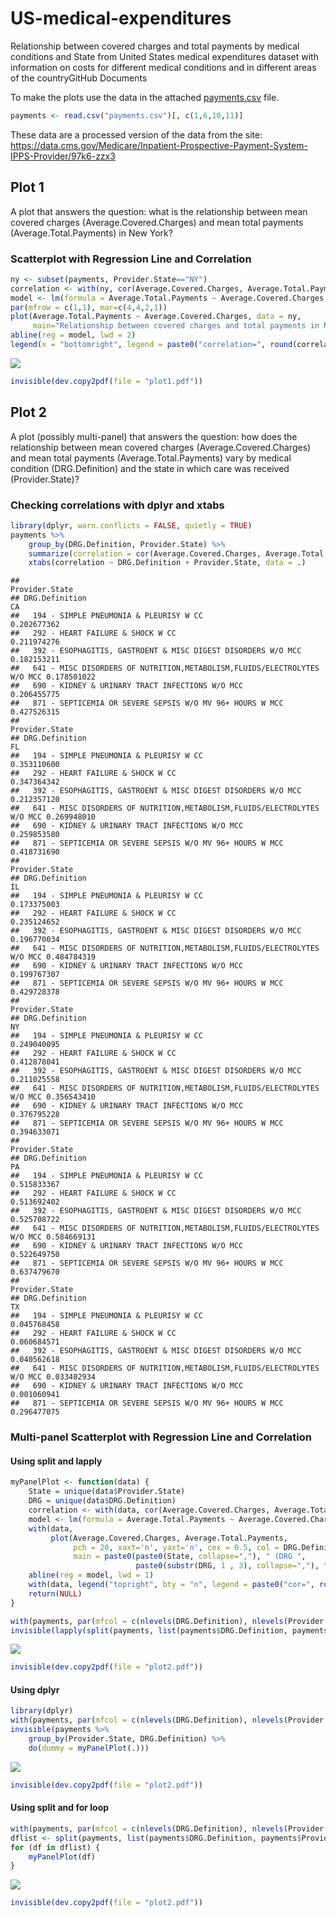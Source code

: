 US-medical-expenditures
================

Relationship between covered charges and total payments by medical conditions and State from United States medical expenditures dataset with information on costs for different medical conditions and in different areas of the countryGitHub Documents

To make the plots use the data in the attached [payments.csv](payments.csv) file.

``` r
payments <- read.csv("payments.csv")[, c(1,6,10,11)]
```

These data are a processed version of the data from the site: <https://data.cms.gov/Medicare/Inpatient-Prospective-Payment-System-IPPS-Provider/97k6-zzx3>

Plot 1
------

A plot that answers the question: what is the relationship between mean covered charges (Average.Covered.Charges) and mean total payments (Average.Total.Payments) in New York?

### Scatterplot with Regression Line and Correlation

``` r
ny <- subset(payments, Provider.State=="NY")
correlation <- with(ny, cor(Average.Covered.Charges, Average.Total.Payments))
model <- lm(formula = Average.Total.Payments ~ Average.Covered.Charges, data = ny)
par(mfrow = c(1,1), mar=c(4,4,2,1))
plot(Average.Total.Payments ~ Average.Covered.Charges, data = ny,
     main="Relationship between covered charges and total payments in NY")
abline(reg = model, lwd = 2)
legend(x = "bottomright", legend = paste0("correlation=", round(correlation,2)), bty="n")
```

![](README_files/figure-markdown_github/unnamed-chunk-2-1.png)

``` r
invisible(dev.copy2pdf(file = "plot1.pdf"))
```

Plot 2
------

A plot (possibly multi-panel) that answers the question: how does the relationship between mean covered charges (Average.Covered.Charges) and mean total payments (Average.Total.Payments) vary by medical condition (DRG.Definition) and the state in which care was received (Provider.State)?

### Checking correlations with dplyr and xtabs

``` r
library(dplyr, warn.conflicts = FALSE, quietly = TRUE)
payments %>%
    group_by(DRG.Definition, Provider.State) %>%
    summarize(correlation = cor(Average.Covered.Charges, Average.Total.Payments)) %>%
    xtabs(correlation ~ DRG.Definition + Provider.State, data = .)
```

    ##                                                                           Provider.State
    ## DRG.Definition                                                                      CA
    ##   194 - SIMPLE PNEUMONIA & PLEURISY W CC                                   0.202677362
    ##   292 - HEART FAILURE & SHOCK W CC                                         0.211974276
    ##   392 - ESOPHAGITIS, GASTROENT & MISC DIGEST DISORDERS W/O MCC             0.182153211
    ##   641 - MISC DISORDERS OF NUTRITION,METABOLISM,FLUIDS/ELECTROLYTES W/O MCC 0.178501022
    ##   690 - KIDNEY & URINARY TRACT INFECTIONS W/O MCC                          0.206455775
    ##   871 - SEPTICEMIA OR SEVERE SEPSIS W/O MV 96+ HOURS W MCC                 0.427526315
    ##                                                                           Provider.State
    ## DRG.Definition                                                                      FL
    ##   194 - SIMPLE PNEUMONIA & PLEURISY W CC                                   0.353110600
    ##   292 - HEART FAILURE & SHOCK W CC                                         0.347364342
    ##   392 - ESOPHAGITIS, GASTROENT & MISC DIGEST DISORDERS W/O MCC             0.212357120
    ##   641 - MISC DISORDERS OF NUTRITION,METABOLISM,FLUIDS/ELECTROLYTES W/O MCC 0.269948010
    ##   690 - KIDNEY & URINARY TRACT INFECTIONS W/O MCC                          0.259853580
    ##   871 - SEPTICEMIA OR SEVERE SEPSIS W/O MV 96+ HOURS W MCC                 0.418731690
    ##                                                                           Provider.State
    ## DRG.Definition                                                                      IL
    ##   194 - SIMPLE PNEUMONIA & PLEURISY W CC                                   0.173375003
    ##   292 - HEART FAILURE & SHOCK W CC                                         0.235124652
    ##   392 - ESOPHAGITIS, GASTROENT & MISC DIGEST DISORDERS W/O MCC             0.196770034
    ##   641 - MISC DISORDERS OF NUTRITION,METABOLISM,FLUIDS/ELECTROLYTES W/O MCC 0.484784319
    ##   690 - KIDNEY & URINARY TRACT INFECTIONS W/O MCC                          0.199767307
    ##   871 - SEPTICEMIA OR SEVERE SEPSIS W/O MV 96+ HOURS W MCC                 0.429728378
    ##                                                                           Provider.State
    ## DRG.Definition                                                                      NY
    ##   194 - SIMPLE PNEUMONIA & PLEURISY W CC                                   0.249040095
    ##   292 - HEART FAILURE & SHOCK W CC                                         0.412878041
    ##   392 - ESOPHAGITIS, GASTROENT & MISC DIGEST DISORDERS W/O MCC             0.211025558
    ##   641 - MISC DISORDERS OF NUTRITION,METABOLISM,FLUIDS/ELECTROLYTES W/O MCC 0.356543410
    ##   690 - KIDNEY & URINARY TRACT INFECTIONS W/O MCC                          0.376795228
    ##   871 - SEPTICEMIA OR SEVERE SEPSIS W/O MV 96+ HOURS W MCC                 0.394633071
    ##                                                                           Provider.State
    ## DRG.Definition                                                                      PA
    ##   194 - SIMPLE PNEUMONIA & PLEURISY W CC                                   0.515833367
    ##   292 - HEART FAILURE & SHOCK W CC                                         0.513692402
    ##   392 - ESOPHAGITIS, GASTROENT & MISC DIGEST DISORDERS W/O MCC             0.525708722
    ##   641 - MISC DISORDERS OF NUTRITION,METABOLISM,FLUIDS/ELECTROLYTES W/O MCC 0.584669131
    ##   690 - KIDNEY & URINARY TRACT INFECTIONS W/O MCC                          0.522649750
    ##   871 - SEPTICEMIA OR SEVERE SEPSIS W/O MV 96+ HOURS W MCC                 0.637479670
    ##                                                                           Provider.State
    ## DRG.Definition                                                                      TX
    ##   194 - SIMPLE PNEUMONIA & PLEURISY W CC                                   0.045768458
    ##   292 - HEART FAILURE & SHOCK W CC                                         0.060684571
    ##   392 - ESOPHAGITIS, GASTROENT & MISC DIGEST DISORDERS W/O MCC             0.040562618
    ##   641 - MISC DISORDERS OF NUTRITION,METABOLISM,FLUIDS/ELECTROLYTES W/O MCC 0.033402934
    ##   690 - KIDNEY & URINARY TRACT INFECTIONS W/O MCC                          0.001060941
    ##   871 - SEPTICEMIA OR SEVERE SEPSIS W/O MV 96+ HOURS W MCC                 0.296477075

### Multi-panel Scatterplot with Regression Line and Correlation

#### Using split and lapply

``` r
myPanelPlot <- function(data) {
    State = unique(data$Provider.State)
    DRG = unique(data$DRG.Definition)
    correlation <- with(data, cor(Average.Covered.Charges, Average.Total.Payments))
    model <- lm(formula = Average.Total.Payments ~ Average.Covered.Charges, data = data)
    with(data,
         plot(Average.Covered.Charges, Average.Total.Payments,
              pch = 20, xaxt='n', yaxt='n', cex = 0.5, col = DRG.Definition,
              main = paste0(paste0(State, collapse=","), " (DRG ", 
                            paste0(substr(DRG, 1 , 3), collapse=","), ")")))
    abline(reg = model, lwd = 1)
    with(data, legend("topright", bty = "n", legend = paste0("cor=", round(correlation,3))))
    return(NULL)
}

with(payments, par(mfcol = c(nlevels(DRG.Definition), nlevels(Provider.State)), mar = c(0, 0, 1, 0)))
invisible(lapply(split(payments, list(payments$DRG.Definition, payments$Provider.State)), myPanelPlot))
```

![](README_files/figure-markdown_github/unnamed-chunk-4-1.png)

``` r
invisible(dev.copy2pdf(file = "plot2.pdf"))
```

#### Using dplyr

``` r
library(dplyr)
with(payments, par(mfcol = c(nlevels(DRG.Definition), nlevels(Provider.State)), mar = c(0, 0, 1, 0)))
invisible(payments %>%
    group_by(Provider.State, DRG.Definition) %>%
    do(dummy = myPanelPlot(.)))
```

![](README_files/figure-markdown_github/unnamed-chunk-5-1.png)

``` r
invisible(dev.copy2pdf(file = "plot2.pdf"))
```

#### Using split and for loop

``` r
with(payments, par(mfcol = c(nlevels(DRG.Definition), nlevels(Provider.State)), mar = c(0, 0, 1, 0)))
dflist <- split(payments, list(payments$DRG.Definition, payments$Provider.State))
for (df in dflist) {
    myPanelPlot(df)
}
```

![](README_files/figure-markdown_github/unnamed-chunk-6-1.png)

``` r
invisible(dev.copy2pdf(file = "plot2.pdf"))
```
